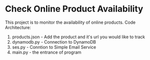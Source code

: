 # Check Online Product Availability 
This project is to monitor the availability of online products.
Code Architecture:
1. products.json - Add the product and it's url you would like to track
2. dynamodb.py - Connection to DynamoDB
3. ses.py - Conntion to Simple Email Service
4. main.py - the entrance of program
